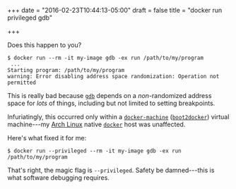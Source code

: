 +++
date = "2016-02-23T10:44:13-05:00"
draft = false
title = "docker run privileged gdb"

+++

Does this happen to you?

    $ docker run --rm -it my-image gdb -ex run /path/to/my/program
     ...
    Starting program: /path/to/my/program
    warning: Error disabling address space randomization: Operation not permitted

This is really bad because [`gdb`][gdb] depends on a *non*-randomized address
space for *lots* of things, including but not limited to setting breakpoints.

Infuriatingly, this occurred only within a [`docker-machine`][docker-machine]
([`boot2docker`][boot2docker]) virtual machine---my [Arch Linux][arch] native
[`docker`][docker] host was unaffected.

Here's what fixed it for me:

    $ docker run --privileged --rm -it my-image gdb -ex run /path/to/my/program

That's right, the magic flag is `--privileged`. Safety be damned---this is what
software debugging requires.

[arch]: https://www.archlinux.org
[boot2docker]: http://boot2docker.io/
[docker-machine]: https://docs.docker.com/machine/
[docker]: https://www.docker.com/
[gdb]: https://www.gnu.org/software/gdb/
